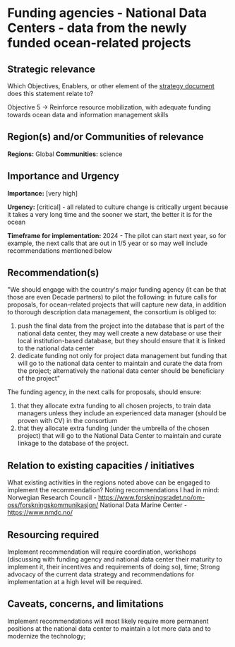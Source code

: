 # Funding agencies - National Data Centers - data from the newly funded ocean-related projects

## Strategic relevance

Which Objectives, Enablers, or other element of the [strategy document](https://unesdoc.unesco.org/ark:/48223/pf0000385542.locale=en) does this statement relate to?


Objective 5
-> Reinforce resource mobilization, with adequate funding towards ocean data  and information management skills

## Region(s) and/or Communities of relevance

**Regions:** Global
**Communities:** science

## Importance and Urgency

**Importance:** [very high]

**Urgency:** [critical] - all related to culture change is critically urgent because it takes a very long time and the sooner we start, the better it is for the ocean

**Timeframe for implementation:** 2024 - The pilot can start next year, so for example, the next calls that are out in 1/5 year or so may well include recommendations mentioned below

## Recommendation(s)

"We should engage with the country's major funding agency (it can be that those are even Decade partners) to pilot the following:
in future calls for proposals, for ocean-related projects that will capture new data, in addition to thorough description data management, the consortium is obliged to:
1. push the final data from the project into the database that is part of the national data center, they may well create a new database or use their local institution-based database, but they should ensure that it is linked to the national data center
2. dedicate funding not only for project data management but funding that will go to the national data center to maintain and curate the data from the project; alternatively the national data center should be beneficiary of the project"

The funding agency, in the next calls for proposals, should ensure:
1) that they allocate extra funding to all chosen projects, to train data managers unless they include an experienced data manager (should be proven with CV) in the consortium
2) that they allocate extra funding (under the umbrella of the chosen project) that will go to the National Data Center to maintain and curate linkage to the database of the project.

## Relation to existing capacities / initiatives

What existing activities in the regions noted above can be engaged to implement the recommendation?
Noting recommendations I had in mind:
Norwegian Research Council - https://www.forskningsradet.no/om-oss/forskningskommunikasjon/
National Data Marine Center - https://www.nmdc.no/

## Resourcing required

Implement recommendation will require coordination, workshops (discussing with funding agency and national data center their maturity to implement it, their incentives and requirements of doing so), time; 
Strong advocacy of the current data strategy and recommendations for implementation at a high level will be required. 

## Caveats, concerns, and limitations 

Implement recommendations will most likely require more permanent positions at the national data center to maintain a lot more data and to modernize the technology; 
